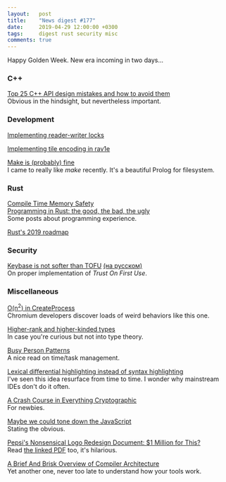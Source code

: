 ```yaml
---
layout:   post
title:    "News digest #177"
date:     2019-04-29 12:00:00 +0300
tags:     digest rust security misc
comments: true
---
```


Happy Golden Week. New era incoming in two days...

### C++

[Top 25 C++ API design mistakes and how to avoid them](https://www.acodersjourney.com/top-25-cplusplus-api-design-mistakes-and-how-to-avoid-them/)<br/>
Obvious in the hindsight, but nevertheless important.

### Development

[Implementing reader-writer locks](https://eli.thegreenplace.net/2019/implementing-reader-writer-locks/)

[Implementing tile encoding in rav1e](https://blog.rom1v.com/2019/04/implementing-tile-encoding-in-rav1e/)

[Make is (probably) fine](https://blog.yossarian.net/2019/04/23/Make-is-probably-fine)<br/>
I came to really like _make_ recently. It's a beautiful Prolog for filesystem.

### Rust

[Compile Time Memory Safety](https://kkimdev.github.io/posts/2019/04/22/Rust-Compile-Time-Memory-Safety.html)<br/>
[Programming in Rust: the good, the bad, the ugly](https://hackernoon.com/programming-in-rust-the-good-the-bad-the-ugly-d06f8d8b7738)<br/>
Some posts about programming experience.

[Rust's 2019 roadmap](https://blog.rust-lang.org/2019/04/23/roadmap.html)

### Security

[Keybase is not softer than TOFU](https://keybase.io/blog/chat-apps-softer-than-tofu) [(на русском)](https://habr.com/ru/post/449350/)<br/>
On proper implementation of _Trust On First Use_.

### Miscellaneous

[O(n<sup>2</sup>) in CreateProcess](https://randomascii.wordpress.com/2019/04/21/on2-in-createprocess/)<br/>
Chromium developers discover loads of weird behaviors like this one.

[Higher-rank and higher-kinded types](https://www.stephanboyer.com/post/115/higher-rank-and-higher-kinded-types)<br/>
In case you're curious but not into type theory.

[Busy Person Patterns](https://hillside.net/plop/2006/Papers/Library/PLoP%20Busy%20Person%20Pattern%20v8.pdf)<br/>
A nice read on time/task management.

[Lexical differential highlighting instead of syntax highlighting](https://wordsandbuttons.online/lexical_differential_highlighting_instead_of_syntax_highlighting.html)<br/>
I've seen this idea resurface from time to time. I wonder why mainstream IDEs don't do it often.

[A Crash Course in Everything Cryptographic](https://medium.com/@lduck11007/a-crash-course-in-everything-cryptographic-50daa0fda482)<br/>
For newbies.

[Maybe we could tone down the JavaScript](https://eev.ee/blog/2016/03/06/maybe-we-could-tone-down-the-javascript/)<br/>
Stating the obvious.

[Pepsi's Nonsensical Logo Redesign Document: $1 Million for This?](https://www.cbsnews.com/news/pepsis-nonsensical-logo-redesign-document-1-million-for-this/)<br/>
Read [the linked PDF](https://jimedwardsnrx.files.wordpress.com/2009/02/pepsi_gravitational_field.pdf) too, it's hilarious.

[A Brief And Brisk Overview of Compiler Architecture](https://blog.felixangell.com/compilers-brief-and-brisk)<br/>
Yet another one, never too late to understand how your tools work.
